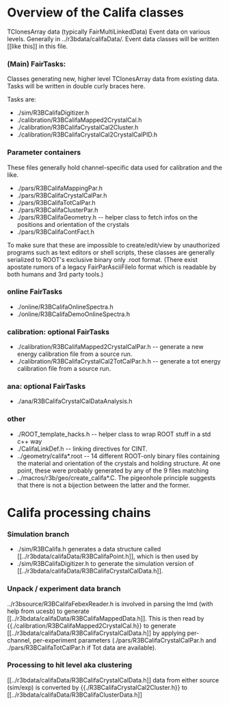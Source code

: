 # Overview of the Califa classes

TClonesArray data (typically FairMultiLinkedData)
Event data on various levels.
Generally in ../r3bdata/califaData/.
Event data classes will be written [[like this]] in this file.

### (Main) FairTasks:
Classes generating new, higher level TClonesArray data from
existing data.
Tasks will be written in double curly braces here.

Tasks are:

- ./sim/R3BCalifaDigitizer.h
- ./calibration/R3BCalifaMapped2CrystalCal.h
- ./calibration/R3BCalifaCrystalCal2Cluster.h
- ./calibration/R3BCalifaCrystalCal2CrystalCalPID.h

### Parameter containers

These files generally hold channel-specific data used for calibration and the like.

- ./pars/R3BCalifaMappingPar.h
- ./pars/R3BCalifaCrystalCalPar.h
- ./pars/R3BCalifaTotCalPar.h
- ./pars/R3BCalifaClusterPar.h
- ./pars/R3BCalifaGeometry.h -- helper class to fetch infos on the positions and orientation of the crystals
- ./pars/R3BCalifaContFact.h

To make sure that these are impossible to create/edit/view by unauthorized programs such as
text editors or shell scripts, these classes are generally serialized to ROOT's exclusive binary
only .root format. (There exist apostate rumors of a legacy FairParAsciiFileIo format which is
readable by both humans and 3rd party tools.)

### online FairTasks
- ./online/R3BCalifaOnlineSpectra.h
- ./online/R3BCalifaDemoOnlineSpectra.h

### calibration: optional FairTasks
- ./calibration/R3BCalifaMapped2CrystalCalPar.h -- generate a new energy calibration file from a source run.
- ./calibration/R3BCalifaCrystalCal2TotCalPar.h.h -- generate a tot energy calibration file from a source run.

### ana: optional FairTasks

- ./ana/R3BCalifaCrystalCalDataAnalysis.h

### other

- ./ROOT_template_hacks.h -- helper class to wrap ROOT stuff in a std c++ way
- ./CalifaLinkDef.h       -- linking directives for CINT. 
- ../geometry/califa*.root -- 14 different ROOT-only binary files containing the material and orientation
of the crystals and holding structure. At one point, these were probably generated by any of the 9 files matching
- ../macros/r3b/geo/create_califa*.C. The pigeonhole principle suggests that there is not a bijection between
the latter and the former. 

#  Califa processing chains

### Simulation branch

- ./sim/R3BCalifa.h
 generates a data structure called
 [[../r3bdata/califaData/R3BCalifaPoint.h]],
 which is then used by 
- ./sim/R3BCalifaDigitizer.h
 to generate the simulation version of
[[../r3bdata/califaData/R3BCalifaCrystalCalData.h]].

### Unpack / experiment data branch

../r3bsource/R3BCalifaFebexReader.h is involved in parsing the lmd (with help from ucesb) to generate
[[../r3bdata/califaData/R3BCalifaMappedData.h]].
This is then read by {{./calibration/R3BCalifaMapped2CrystalCal.h}}
to generate [[../r3bdata/califaData/R3BCalifaCrystalCalData.h]] by applying per-channel, per-experiment parameters (./pars/R3BCalifaCrystalCalPar.h and ./pars/R3BCalifaTotCalPar.h if Tot data are available). 

### Processing to hit level aka clustering

[[../r3bdata/califaData/R3BCalifaCrystalCalData.h]] data from either source (sim/exp) is converted by
{{./R3BCalifaCrystalCal2Cluster.h}}
to
[[../r3bdata/califaData/R3BCalifaClusterData.h]]



